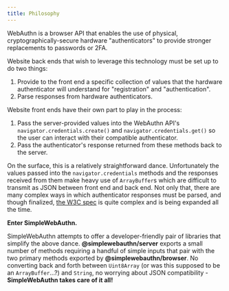 ```yaml
---
title: Philosophy
---
```


WebAuthn is a browser API that enables the use of physical, cryptographically-secure hardware "authenticators" to provide stronger replacements to passwords or 2FA.

Website back ends that wish to leverage this technology must be set up to do two things:

1. Provide to the front end a specific collection of values that the hardware authenticator will understand for "registration" and "authentication".
2. Parse responses from hardware authenticators.

Website front ends have their own part to play in the process:

1. Pass the server-provided values into the WebAuthn API's `navigator.credentials.create()` and `navigator.credentials.get()` so the user can interact with their compatible authenticator.
2. Pass the authenticator's response returned from these methods back to the server.

On the surface, this is a relatively straightforward dance. Unfortunately the values passed into the `navigator.credentials` methods and the responses received from them make heavy use of `ArrayBuffer`s which are difficult to transmit as JSON between front end and back end. Not only that, there are many complex ways in which authenticator responses must be parsed, and though finalized, [the W3C spec](https://w3c.github.io/webauthn/) is quite complex and is being expanded all the time.

**Enter SimpleWebAuthn.**

SimpleWebAuthn attempts to offer a developer-friendly pair of libraries that simplify the above dance. **@simplewebauthn/server** exports a small number of methods requiring a handful of simple inputs that pair with the two primary methods exported by **@simplewebauthn/browser**. No converting back and forth between `Uint8Array` (or was this supposed to be an `ArrayBuffer`...?) and `String`, no worrying about JSON compatibility - **SimpleWebAuthn takes care of it all!**

